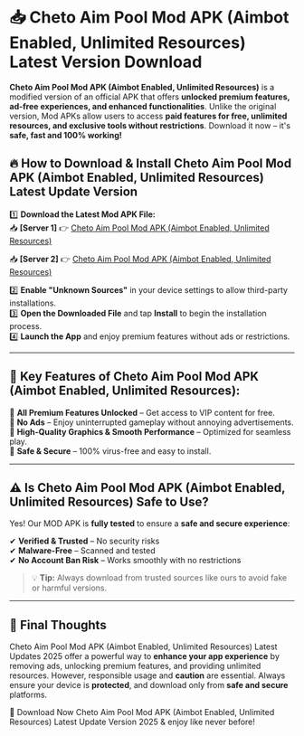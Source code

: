 # 📥 Cheto Aim Pool Mod APK (Aimbot Enabled, Unlimited Resources) Latest Version Download

**Cheto Aim Pool Mod APK (Aimbot Enabled, Unlimited Resources)** is a modified version of an official APK that offers **unlocked premium features, ad-free experiences, and enhanced functionalities**. Unlike the original version, Mod APKs allow users to access **paid features for free, unlimited resources, and exclusive tools without restrictions**. Download it now – it's **safe, fast and 100% working!**

## 🔥 **How to Download & Install Cheto Aim Pool Mod APK (Aimbot Enabled, Unlimited Resources) Latest Update Version**

1️⃣ **Download the Latest Mod APK File:**  
📥 **[Server 1]** 👉 [Cheto Aim Pool Mod APK (Aimbot Enabled, Unlimited Resources)](https://hapymods.com?title=Cheto+Aim+Pool+Mod+APK+(Aimbot+Enabled,+Unlimited+Resources))

📥 **[Server 2]** 👉 [Cheto Aim Pool Mod APK (Aimbot Enabled, Unlimited Resources)](https://hapymods.com?title=Cheto+Aim+Pool+Mod+APK+(Aimbot+Enabled,+Unlimited+Resources))

2️⃣ **Enable "Unknown Sources"** in your device settings to allow third-party installations.  
3️⃣ **Open the Downloaded File** and tap **Install** to begin the installation process.  
4️⃣ **Launch the App** and enjoy premium features without ads or restrictions.

---

## 🌟 **Key Features of Cheto Aim Pool Mod APK (Aimbot Enabled, Unlimited Resources):**
 
🔽 **All Premium Features Unlocked** – Get access to VIP content for free.  
🔽 **No Ads** – Enjoy uninterrupted gameplay without annoying advertisements.  
🔽 **High-Quality Graphics & Smooth Performance** – Optimized for seamless play.  
🔽 **Safe & Secure** – 100% virus-free and easy to install.  

---

## ⚠️ **Is Cheto Aim Pool Mod APK (Aimbot Enabled, Unlimited Resources) Safe to Use?**

Yes! Our MOD APK is **fully tested** to ensure a **safe and secure experience**:

✔ **Verified & Trusted** – No security risks  
✔ **Malware-Free** – Scanned and tested  
✔ **No Account Ban Risk** – Works smoothly with no restrictions

> 💡 **Tip:** Always download from trusted sources like ours to avoid fake or harmful versions.

---

## 📌 **Final Thoughts**
 
Cheto Aim Pool Mod APK (Aimbot Enabled, Unlimited Resources) Latest Updates 2025 offer a powerful way to **enhance your app experience** by removing ads, unlocking premium features, and providing unlimited resources. However, responsible usage and **caution** are essential. Always ensure your device is **protected**, and download only from **safe and secure** platforms.  

🔽 Download Now Cheto Aim Pool Mod APK (Aimbot Enabled, Unlimited Resources) Latest Update Version 2025 & enjoy like never before!